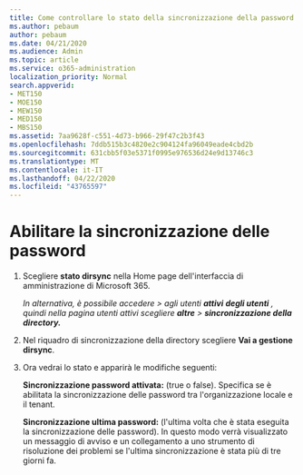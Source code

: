 ```yaml
---
title: Come controllare lo stato della sincronizzazione della password
ms.author: pebaum
author: pebaum
ms.date: 04/21/2020
ms.audience: Admin
ms.topic: article
ms.service: o365-administration
localization_priority: Normal
search.appverid:
- MET150
- MOE150
- MEW150
- MED150
- MBS150
ms.assetid: 7aa9628f-c551-4d73-b966-29f47c2b3f43
ms.openlocfilehash: 7ddb515b3c4820e2c904124fa96049eade4cbd2b
ms.sourcegitcommit: 631cbb5f03e5371f0995e976536d24e9d13746c3
ms.translationtype: MT
ms.contentlocale: it-IT
ms.lasthandoff: 04/22/2020
ms.locfileid: "43765597"
---
```

# <a name="enable-password-sync"></a>Abilitare la sincronizzazione delle password

1.  Scegliere **stato dirsync** nella Home page dell'interfaccia di amministrazione di Microsoft 365. 
    
     *In alternativa, è possibile accedere \> agli utenti **attivi** **degli utenti** , quindi nella pagina utenti attivi scegliere **altre** \> **sincronizzazione della directory.*** 
    
2. Nel riquadro di sincronizzazione della directory scegliere **Vai a gestione dirsync**. 
    
3. Ora vedrai lo stato e apparirà le modifiche seguenti:
    
    **Sincronizzazione password attivata:** (true o false). Specifica se è abilitata la sincronizzazione delle password tra l'organizzazione locale e il tenant. 
    
    **Sincronizzazione ultima password:** (l'ultima volta che è stata eseguita la sincronizzazione delle password). In questo modo verrà visualizzato un messaggio di avviso e un collegamento a uno strumento di risoluzione dei problemi se l'ultima sincronizzazione è stata più di tre giorni fa. 
    

